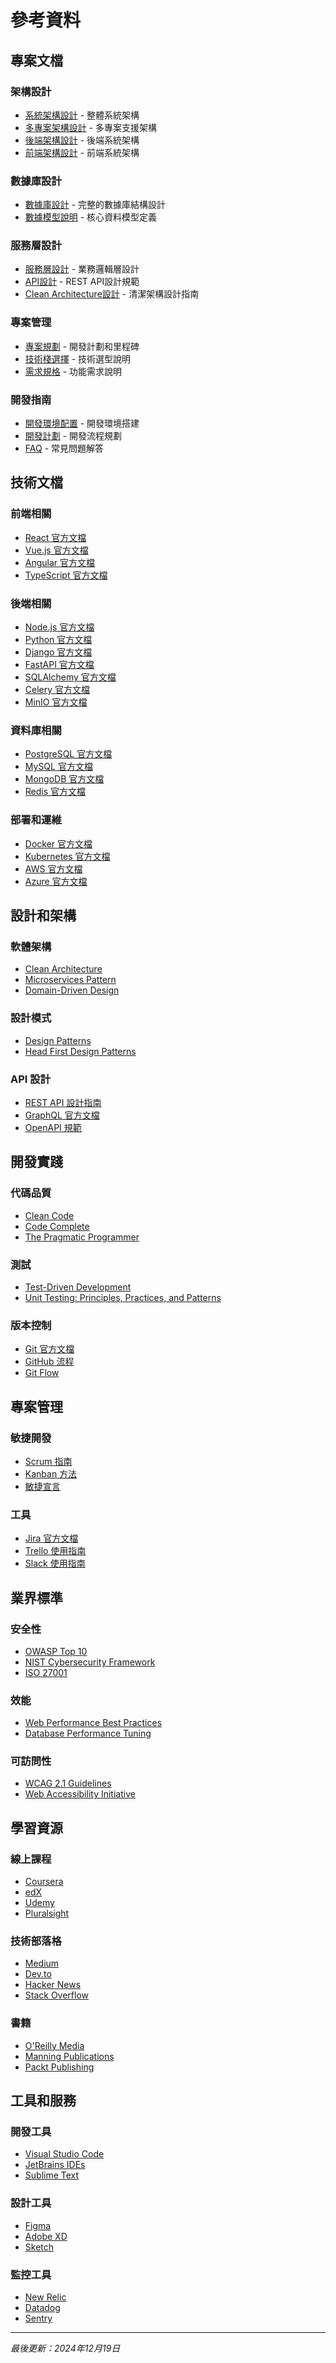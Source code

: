 # 參考資料

## 專案文檔

### 架構設計
- [系統架構設計](architecture.md) - 整體系統架構
- [多專案架構設計](multi-project-architecture.md) - 多專案支援架構
- [後端架構設計](backend/architecture.md) - 後端系統架構
- [前端架構設計](frontend/architecture.md) - 前端系統架構

### 數據庫設計
- [數據庫設計](backend/database-design.md) - 完整的數據庫結構設計
- [數據模型說明](backend/database-design.md#核心資料模型) - 核心資料模型定義

### 服務層設計
- [服務層設計](backend/services.md) - 業務邏輯層設計
- [API設計](backend/api-design.md) - REST API設計規範
- [Clean Architecture設計](backend/clean-architecture.md) - 清潔架構設計指南

### 專案管理
- [專案規劃](project-plan.md) - 開發計劃和里程碑
- [技術棧選擇](tech-stack.md) - 技術選型說明
- [需求規格](requirements.md) - 功能需求說明

### 開發指南
- [開發環境配置](development-environment.md) - 開發環境搭建
- [開發計劃](development-plan.md) - 開發流程規劃
- [FAQ](faq.md) - 常見問題解答

## 技術文檔

### 前端相關
- [React 官方文檔](https://reactjs.org/docs/getting-started.html)
- [Vue.js 官方文檔](https://vuejs.org/guide/)
- [Angular 官方文檔](https://angular.io/docs)
- [TypeScript 官方文檔](https://www.typescriptlang.org/docs/)

### 後端相關
- [Node.js 官方文檔](https://nodejs.org/en/docs/)
- [Python 官方文檔](https://docs.python.org/3/)
- [Django 官方文檔](https://docs.djangoproject.com/)
- [FastAPI 官方文檔](https://fastapi.tiangolo.com/)
- [SQLAlchemy 官方文檔](https://docs.sqlalchemy.org/)
- [Celery 官方文檔](https://docs.celeryq.dev/)
- [MinIO 官方文檔](https://min.io/docs/minio/linux/index.html)

### 資料庫相關
- [PostgreSQL 官方文檔](https://www.postgresql.org/docs/)
- [MySQL 官方文檔](https://dev.mysql.com/doc/)
- [MongoDB 官方文檔](https://docs.mongodb.com/)
- [Redis 官方文檔](https://redis.io/documentation)

### 部署和運維
- [Docker 官方文檔](https://docs.docker.com/)
- [Kubernetes 官方文檔](https://kubernetes.io/docs/)
- [AWS 官方文檔](https://docs.aws.amazon.com/)
- [Azure 官方文檔](https://docs.microsoft.com/en-us/azure/)

## 設計和架構

### 軟體架構
- [Clean Architecture](https://blog.cleancoder.com/uncle-bob/2012/08/13/the-clean-architecture.html)
- [Microservices Pattern](https://microservices.io/)
- [Domain-Driven Design](https://domainlanguage.com/ddd/)

### 設計模式
- [Design Patterns](https://refactoring.guru/design-patterns)
- [Head First Design Patterns](https://www.oreilly.com/library/view/head-first-design/0596007124/)

### API 設計
- [REST API 設計指南](https://restfulapi.net/)
- [GraphQL 官方文檔](https://graphql.org/learn/)
- [OpenAPI 規範](https://swagger.io/specification/)

## 開發實踐

### 代碼品質
- [Clean Code](https://www.amazon.com/Clean-Code-Handbook-Software-Craftsmanship/dp/0132350882)
- [Code Complete](https://www.amazon.com/Code-Complete-Practical-Handbook-Construction/dp/0735619670)
- [The Pragmatic Programmer](https://pragprog.com/titles/tpp20/the-pragmatic-programmer-20th-anniversary-edition/)

### 測試
- [Test-Driven Development](https://www.amazon.com/Test-Driven-Development-Kent-Beck/dp/0321146530)
- [Unit Testing: Principles, Practices, and Patterns](https://www.amazon.com/Unit-Testing-Principles-Practices-Patterns/dp/1617296279)

### 版本控制
- [Git 官方文檔](https://git-scm.com/doc)
- [GitHub 流程](https://guides.github.com/introduction/flow/)
- [Git Flow](https://nvie.com/posts/a-successful-git-branching-model/)

## 專案管理

### 敏捷開發
- [Scrum 指南](https://scrumguides.org/)
- [Kanban 方法](https://www.atlassian.com/agile/kanban)
- [敏捷宣言](https://agilemanifesto.org/)

### 工具
- [Jira 官方文檔](https://www.atlassian.com/software/jira/guides)
- [Trello 使用指南](https://help.trello.com/)
- [Slack 使用指南](https://slack.com/help)

## 業界標準

### 安全性
- [OWASP Top 10](https://owasp.org/www-project-top-ten/)
- [NIST Cybersecurity Framework](https://www.nist.gov/cyberframework)
- [ISO 27001](https://www.iso.org/isoiec-27001-information-security.html)

### 效能
- [Web Performance Best Practices](https://developers.google.com/speed/docs/insights/rules)
- [Database Performance Tuning](https://use-the-index-luke.com/)

### 可訪問性
- [WCAG 2.1 Guidelines](https://www.w3.org/WAI/WCAG21/quickref/)
- [Web Accessibility Initiative](https://www.w3.org/WAI/)

## 學習資源

### 線上課程
- [Coursera](https://www.coursera.org/)
- [edX](https://www.edx.org/)
- [Udemy](https://www.udemy.com/)
- [Pluralsight](https://www.pluralsight.com/)

### 技術部落格
- [Medium](https://medium.com/)
- [Dev.to](https://dev.to/)
- [Hacker News](https://news.ycombinator.com/)
- [Stack Overflow](https://stackoverflow.com/)

### 書籍
- [O'Reilly Media](https://www.oreilly.com/)
- [Manning Publications](https://www.manning.com/)
- [Packt Publishing](https://www.packtpub.com/)

## 工具和服務

### 開發工具
- [Visual Studio Code](https://code.visualstudio.com/)
- [JetBrains IDEs](https://www.jetbrains.com/)
- [Sublime Text](https://www.sublimetext.com/)

### 設計工具
- [Figma](https://www.figma.com/)
- [Adobe XD](https://www.adobe.com/products/xd.html)
- [Sketch](https://www.sketch.com/)

### 監控工具
- [New Relic](https://newrelic.com/)
- [Datadog](https://www.datadoghq.com/)
- [Sentry](https://sentry.io/)

---
*最後更新：2024年12月19日* 